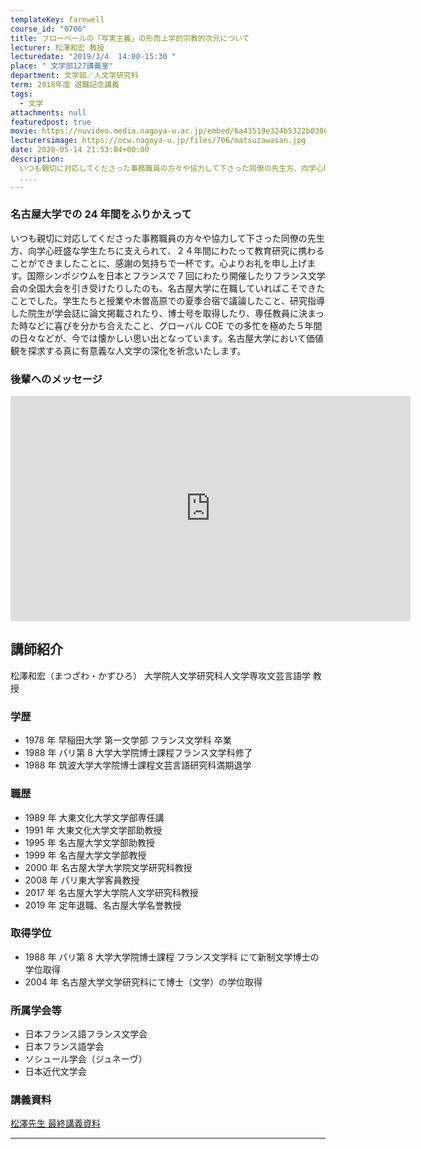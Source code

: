 ```yaml
---
templateKey: farewell
course_id: "0706"
title: フローベールの「写実主義」の形而上学的宗教的次元について
lecturer: 松澤和宏 教授
lecturedate: "2019/3/4  14:00-15:30 "
place: " 文学部127講義室"
department: 文学部／人文学研究科
term: 2018年度 退職記念講義
tags:
  - 文学
attachments: null
featuredpost: true
movie: https://nuvideo.media.nagoya-u.ac.jp/embed/6a43519e324b5322b03866bc2d5e3577584c8940
lecturersimage: https://ocw.nagoya-u.jp/files/706/matsuzawasan.jpg
date: 2020-05-14 21:53:04+00:00
description:
  いつも親切に対応してくださった事務職員の方々や協力して下さった同僚の先生方、向学心旺盛な学生たちに支えられて、２４年間にわたって教育研究に携わることができましたことに、感謝の気持ちで一杯です。心よりお礼を申し上げます。国際シンポジウムを日本とフランスで7回にわたり開催したりフランス文学会の全国大会を引き受けたりしたのも、名古屋大学に在職していればこそできたことでした。学生たちと授業や木曽高原
  ....
---
```


### 名古屋大学での 24 年間をふりかえって

いつも親切に対応してくださった事務職員の方々や協力して下さった同僚の先生方、向学心旺盛な学生たちに支えられて、２４年間にわたって教育研究に携わることができましたことに、感謝の気持ちで一杯です。心よりお礼を申し上げます。国際シンポジウムを日本とフランスで 7 回にわたり開催したりフランス文学会の全国大会を引き受けたりしたのも、名古屋大学に在職していればこそできたことでした。学生たちと授業や木曽高原での夏季合宿で議論したこと、研究指導した院生が学会誌に論文掲載されたり、博士号を取得したり、専任教員に決まった時などに喜びを分かち合えたこと、グローバル COE での多忙を極めた５年間の日々などが、今では懐かしい思い出となっています。名古屋大学において価値観を探求する真に有意義な人文学の深化を祈念いたします。

### 後輩へのメッセージ

<iframe src="https://nuvideo.media.nagoya-u.ac.jp/embed/60fc66f479db6574bdc528c7fa4d0f0d407d0fba" width="640" height="360" frameborder="0" allowfullscreen></iframe>

## 講師紹介

松澤和宏（まつざわ・かずひろ） 大学院人文学研究科人文学専攻文芸言語学 教授

### 学歴

- 1978 年 早稲田大学 第一文学部 フランス文学科 卒業
- 1988 年 パリ第 8 大学大学院博士課程フランス文学科修了
- 1988 年 筑波大学大学院博士課程文芸言語研究科満期退学

### 職歴

- 1989 年 大東文化大学文学部専任講
- 1991 年 大東文化大学文学部助教授
- 1995 年 名古屋大学文学部助教授
- 1999 年 名古屋大学文学部教授
- 2000 年 名古屋大学大学院文学研究科教授
- 2008 年 パリ東大学客員教授
- 2017 年 名古屋大学大学院人文学研究科教授
- 2019 年 定年退職、名古屋大学名誉教授

### 取得学位

- 1988 年 パリ第 8 大学大学院博士課程 フランス文学科 にて新制文学博士の学位取得
- 2004 年 名古屋大学文学研究科にて博士（文学）の学位取得

### 所属学会等

- 日本フランス語フランス文学会
- 日本フランス語学会
- ソシュール学会（ジュネーヴ）
- 日本近代文学会

### 講義資料

[松澤先生 最終講義資料](https://ocw.nagoya-u.jp/files/706/last_lecture_new.pdf)

---
